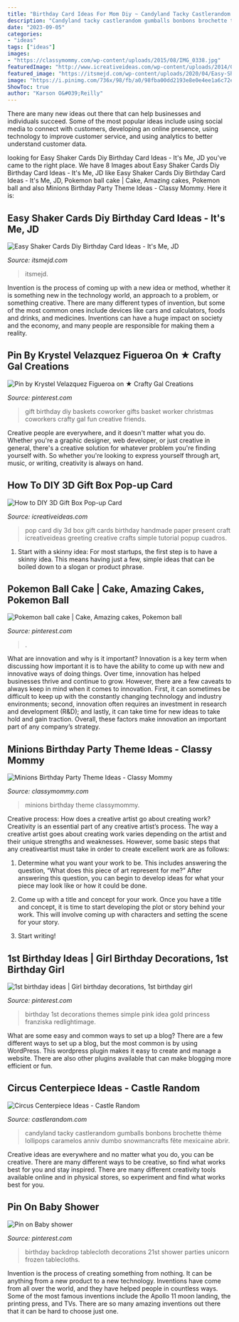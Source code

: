 ```yaml
---
title: "Birthday Card Ideas For Mom Diy ~ Candyland Tacky Castlerandom Gumballs Bonbons Brochette Thème Lollipops Caramelos Anniv Dumbo Snowmancrafts Fête Mexicaine Abrir"
description: "Candyland tacky castlerandom gumballs bonbons brochette thème lollipops caramelos anniv dumbo snowmancrafts fête mexicaine abrir"
date: "2023-09-05"
categories:
- "ideas"
tags: ["ideas"]
images:
- "https://classymommy.com/wp-content/uploads/2015/08/IMG_0338.jpg"
featuredImage: "http://www.icreativeideas.com/wp-content/uploads/2014/05/How-to-DIY-3D-Gift-Box-Pop-up-Card-thumb.jpg"
featured_image: "https://itsmejd.com/wp-content/uploads/2020/04/Easy-Shaker-Cards-Diy-Birthday-Card-Ideas-597x1024.png"
image: "https://i.pinimg.com/736x/98/fb/a0/98fba00dd2193e8e0e4ee1a6c72e1867.jpg"
ShowToc: true
author: "Karson O&#039;Reilly"
---
```



There are many new ideas out there that can help businesses and individuals succeed. Some of the most popular ideas include using social media to connect with customers, developing an online presence, using technology to improve customer service, and using analytics to better understand customer data.

	

		
looking for Easy Shaker Cards Diy Birthday Card Ideas - It&#039;s Me, JD you've came to the right place. We have 8 Images about Easy Shaker Cards Diy Birthday Card Ideas - It&#039;s Me, JD like Easy Shaker Cards Diy Birthday Card Ideas - It&#039;s Me, JD, Pokemon ball cake | Cake, Amazing cakes, Pokemon ball and also Minions Birthday Party Theme Ideas - Classy Mommy. Here it is:
		
    
## Easy Shaker Cards Diy Birthday Card Ideas - It&#039;s Me, JD

<img loading=lazy src="https://itsmejd.com/wp-content/uploads/2020/04/Easy-Shaker-Cards-Diy-Birthday-Card-Ideas-597x1024.png" onerror="this.onerror=null;this.src='https://tse2.mm.bing.net/th?id=OIP.909Aby-w-zxL5x38qF3daQHaMt&amp;pid=15.1';" alt="Easy Shaker Cards Diy Birthday Card Ideas - It&#039;s Me, JD">

_Source: itsmejd.com_

>itsmejd. 

	

Invention is the process of coming up with a new idea or method, whether it is something new in the technology world, an approach to a problem, or something creative. There are many different types of invention, but some of the most common ones include devices like cars and calculators, foods and drinks, and medicines. Inventions can have a huge impact on society and the economy, and many people are responsible for making them a reality.

    
## Pin By Krystel Velazquez Figueroa On ★ Crafty Gal Creations

<img loading=lazy src="https://i.pinimg.com/736x/d5/76/9c/d5769c741f1c8a39c3171eb7ed4321a6--diy-birthday-gift-birthday-gift-baskets.jpg" onerror="this.onerror=null;this.src='https://tse3.mm.bing.net/th?id=OIP.nShNIVtWo4TI3ONwhoaHGgHaJ4&amp;pid=15.1';" alt="Pin by Krystel Velazquez Figueroa on ★ Crafty Gal Creations">

_Source: pinterest.com_

>gift birthday diy baskets coworker gifts basket worker christmas coworkers crafty gal fun creative friends. 

	

Creative people are everywhere, and it doesn't matter what you do. Whether you're a graphic designer, web developer, or just creative in general, there's a creative solution for whatever problem you're finding yourself with. So whether you're looking to express yourself through art, music, or writing, creativity is always on hand.

    
## How To DIY 3D Gift Box Pop-up Card

<img loading=lazy src="http://www.icreativeideas.com/wp-content/uploads/2014/05/How-to-DIY-3D-Gift-Box-Pop-up-Card-thumb.jpg" onerror="this.onerror=null;this.src='https://tse3.mm.bing.net/th?id=OIP.FQoEHoN_1xAU-PQ-4njOxwHaHa&amp;pid=15.1';" alt="How to DIY 3D Gift Box Pop-up Card">

_Source: icreativeideas.com_

>pop card diy 3d box gift cards birthday handmade paper present craft icreativeideas greeting creative crafts simple tutorial popup cuadros. 

	

1. Start with a skinny idea: For most startups, the first step is to have a skinny idea. This means having just a few, simple ideas that can be boiled down to a slogan or product phrase.

    
## Pokemon Ball Cake | Cake, Amazing Cakes, Pokemon Ball

<img loading=lazy src="https://i.pinimg.com/736x/06/ee/19/06ee19832deb198da6d88bde297966f9--pokemon-amazing-cakes.jpg" onerror="this.onerror=null;this.src='https://tse4.mm.bing.net/th?id=OIP.1gLkJ9SfrjNz4d9XTp0trADNEw&amp;pid=15.1';" alt="Pokemon ball cake | Cake, Amazing cakes, Pokemon ball">

_Source: pinterest.com_

>. 

	

What are innovation and why is it important?
Innovation is a key term when discussing how important it is to have the ability to come up with new and innovative ways of doing things. Over time, innovation has helped businesses thrive and continue to grow. However, there are a few caveats to always keep in mind when it comes to innovation. First, it can sometimes be difficult to keep up with the constantly changing technology and industry environments; second, innovation often requires an investment in research and development (R&D); and lastly, it can take time for new ideas to take hold and gain traction. Overall, these factors make innovation an important part of any company’s strategy.

    
## Minions Birthday Party Theme Ideas - Classy Mommy

<img loading=lazy src="https://classymommy.com/wp-content/uploads/2015/08/IMG_0338.jpg" onerror="this.onerror=null;this.src='https://tse3.mm.bing.net/th?id=OIP.h1rVCe32MWrHIlG6QhjfZgHaFj&amp;pid=15.1';" alt="Minions Birthday Party Theme Ideas - Classy Mommy">

_Source: classymommy.com_

>minions birthday theme classymommy. 

	

Creative process: How does a creative artist go about creating work?
Creativity is an essential part of any creative artist’s process. The way a creative artist goes about creating work varies depending on the artist and their unique strengths and weaknesses. However, some basic steps that any creativeartist must take in order to create excellent work are as follows:
1. Determine what you want your work to be. This includes answering the question, “What does this piece of art represent for me?” After answering this question, you can begin to develop ideas for what your piece may look like or how it could be done.

2. Come up with a title and concept for your work. Once you have a title and concept, it is time to start developing the plot or story behind your work. This will involve coming up with characters and setting the scene for your story.

3. Start writing!

    
## 1st Birthday Ideas | Girl Birthday Decorations, 1st Birthday Girl

<img loading=lazy src="https://i.pinimg.com/736x/98/fb/a0/98fba00dd2193e8e0e4ee1a6c72e1867.jpg" onerror="this.onerror=null;this.src='https://tse3.mm.bing.net/th?id=OIP.ljzIHW94CEdZR7vbrNC94QHaJ3&amp;pid=15.1';" alt="1st birthday ideas | Girl birthday decorations, 1st birthday girl">

_Source: pinterest.com_

>birthday 1st decorations themes simple pink idea gold princess franziska redlightimage. 

	

What are some easy and common ways to set up a blog?
There are a few different ways to set up a blog, but the most common is by using WordPress. This wordpress plugin makes it easy to create and manage a website. There are also other plugins available that can make blogging more efficient or fun.

    
## Circus Centerpiece Ideas - Castle Random

<img loading=lazy src="https://castlerandom.com/wp-content/uploads/2019/11/Circus-Centerpiece-5.jpg" onerror="this.onerror=null;this.src='https://tse4.mm.bing.net/th?id=OIP.K-9Ge9WipBlDvSEuV301DQHaJ6&amp;pid=15.1';" alt="Circus Centerpiece Ideas - Castle Random">

_Source: castlerandom.com_

>candyland tacky castlerandom gumballs bonbons brochette thème lollipops caramelos anniv dumbo snowmancrafts fête mexicaine abrir. 

	

Creative ideas are everywhere and no matter what you do, you can be creative. There are many different ways to be creative, so find what works best for you and stay inspired. There are many different creativity tools available online and in physical stores, so experiment and find what works best for you.

    
## Pin On Baby Shower

<img loading=lazy src="https://i.pinimg.com/736x/cd/a4/7e/cda47e29c08f2ff90ba0d3fd7813186c--tablecloth-backdrop-tablecloths.jpg" onerror="this.onerror=null;this.src='https://tse3.mm.bing.net/th?id=OIP.mCODUlgT9Qzv-kqL_9jLkwHaJ6&amp;pid=15.1';" alt="Pin on Baby shower">

_Source: pinterest.com_

>birthday backdrop tablecloth decorations 21st shower parties unicorn frozen tablecloths. 

	

Invention is the process of creating something from nothing. It can be anything from a new product to a new technology. Inventions have come from all over the world, and they have helped people in countless ways. Some of the most famous inventions include the Apollo 11 moon landing, the printing press, and TVs. There are so many amazing inventions out there that it can be hard to choose just one.

